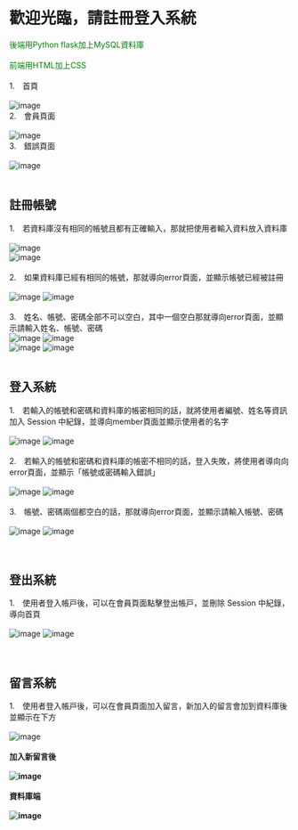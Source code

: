 <h1>歡迎光臨，請註冊登入系統</h1>

<font color="green">後端用Python flask加上MySQL資料庫</font><br/>
<br/>
<font color="green">前端用HTML加上CSS</font><br/>
</br>
1.　首頁
</br>
</br>
![image](https://user-images.githubusercontent.com/111422800/197567767-ecc49610-62a9-4217-a36d-bb36f51beaeb.png) </br>
2.　會員頁面
</br>
</br>
![image](https://user-images.githubusercontent.com/111422800/197575579-74ec5a7e-6d67-4513-92b7-68473d6d76f7.png)</br>
3.　錯誤頁面
</br>
</br>
![image](https://user-images.githubusercontent.com/111422800/197577026-79f7e4e5-90f4-4e35-b81c-1bd3a9e8e26a.png)
</br>
</br>

<h2>註冊帳號</h2>

1.　若資料庫沒有相同的帳號且都有正確輸入，那就把使用者輸入資料放入資料庫
</br>
</br>
![image](https://user-images.githubusercontent.com/111422800/197567490-99902199-3d9c-4018-b1ef-08eb3dbf3352.png)</br>
![image](https://user-images.githubusercontent.com/111422800/197566997-4004187c-21ba-471c-a92d-34b6796155fc.png)</br>
</br>
2.　如果資料庫已經有相同的帳號，那就導向error頁面，並顯示帳號已經被註冊
</br>
</br>
![image](https://user-images.githubusercontent.com/111422800/197567284-3e03ad2f-6349-4708-b623-b242cd584c17.png)
![image](https://user-images.githubusercontent.com/111422800/197567609-7311716a-50e9-47a8-9467-626770e06a31.png)</br>
</br>
3.　姓名、帳號、密碼全部不可以空白，其中一個空白那就導向error頁面，並顯示請輸入姓名、帳號、密碼
</br>
![image](https://user-images.githubusercontent.com/111422800/197570955-2d53b6b2-12f9-469a-b5b9-4ae6b7c42988.png)
![image](https://user-images.githubusercontent.com/111422800/197571030-fc740004-a030-430c-b36b-83e9809fd549.png)</br>
![image](https://user-images.githubusercontent.com/111422800/197571153-2c7ec9cf-993c-40ef-9225-ba9a63f19094.png)
![image](https://user-images.githubusercontent.com/111422800/197571030-fc740004-a030-430c-b36b-83e9809fd549.png)</br>
</br>

<h2>登入系統</h2>

1.　若輸入的帳號和密碼和資料庫的帳密相同的話，就將使⽤者編號、姓名等資訊加入 Session 中紀錄，並導向member頁面並顯示使用者的名字
</br>
</br>
![image](https://user-images.githubusercontent.com/111422800/197573646-de73d57e-283f-4b0d-ac98-8407b8cb3e90.png)
![image](https://user-images.githubusercontent.com/111422800/197575364-a2e476b6-f408-4401-afd1-7e5ddf04f500.png)</br>
</br>
2.　若輸入的帳號和密碼和資料庫的帳密不相同的話，登入失敗，將使⽤者導向向error頁面，並顯⽰「帳號或密碼輸入錯誤」
</br>
</br>
![image](https://user-images.githubusercontent.com/111422800/197574129-ff22e72e-5de2-4f46-9a52-4f02d03f30b7.png)
![image](https://user-images.githubusercontent.com/111422800/197574199-37279e25-4fd8-41d4-b2e0-27c53644336f.png)</br>
</br>
3.　帳號、密碼兩個都空白的話，那就導向error頁面，並顯示請輸入帳號、密碼
</br>
</br>
![image](https://user-images.githubusercontent.com/111422800/197574531-6a1784e9-b625-45c6-b555-970dec7e10d1.png)
![image](https://user-images.githubusercontent.com/111422800/197574601-83f17010-41e0-46fc-9088-9922d7a1cd76.png)</br>
</br>
</br>

<h2>登出系統</h2>

1.　使⽤者登入帳⼾後，可以在會員⾴⾯點擊登出帳⼾，並刪除 Session 中紀錄，導向首頁
</br>
</br>
![image](https://user-images.githubusercontent.com/111422800/197577602-4a40d7ce-f0c8-4459-bb48-3cfbe3ca1d23.png)
![image](https://user-images.githubusercontent.com/111422800/197578018-7b497140-daa4-47dc-a784-a4d33de66b7c.png)</br>
</br>
</br>

<h2>留言系統</h2>

1.　使⽤者登入帳⼾後，可以在會員⾴⾯加入留言，新加入的留言會加到資料庫後並顯示在下方
</br>
</br>
![image](https://user-images.githubusercontent.com/111422800/197578605-99dfa366-fc6c-4fa9-88c0-3a30d171f251.png)</br>
</br>
<b>加入新留言後<b></br>
</br>
![image](https://user-images.githubusercontent.com/111422800/197578809-b1d72edb-e893-4809-bf89-6a8aad987174.png)</br>
</br>
<b>資料庫端<b></br>
</br>
![image](https://user-images.githubusercontent.com/111422800/197579018-ad783579-c820-4019-9654-d1c90aa0d5d2.png)





